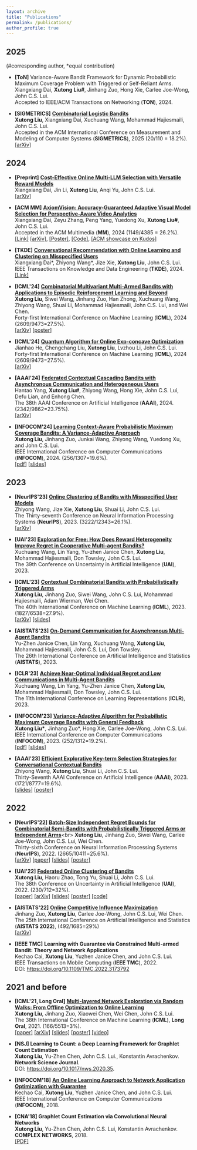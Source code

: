 ```yaml
---
layout: archive
title: "Publications"
permalink: /publications/
author_profile: true
---
```


2025
------
(#corresponding author, \*equal contribution)<be>
- **[ToN]** Variance-Aware Bandit Framework for Dynamic Probabilistic Maximum Coverage Problem with Triggered or Self-Reliant
Arms.<br>
Xiangxiang Dai, **Xutong Liu#**, Jinhang Zuo, Hong Xie, Carlee Joe-Wong, John C.S. Lui. <br>
Accepted to IEEE/ACM Transactions on Networking (**TON**), 2024.<br>

- **[SIGMETRICS]** [**Combinatorial Logistic Bandits**](https://arxiv.org/abs/2410.17075)<br>
**Xutong Liu**, Xiangxiang Dai, Xuchuang Wang, Mohammad Hajiesmaili, John C.S. Lui.<br>
Accepted in the ACM International Conference on Measurement and Modeling of Computer Systems (**SIGMETRICS**), 2025 (20/110 = 18.2%).<br>
[[arXiv]](https://arxiv.org/abs/2410.17075)

2024
------

- **[Preprint]** [**Cost-Effective Online Multi-LLM Selection with Versatile Reward Models**](https://xutongliu.me/publications/)<br>
Xiangxiang Dai, Jin Li, **Xutong Liu**, Anqi Yu, John C.S. Lui.<br>
[[arXiv]](https://arxiv.org/abs/2405.16587)

- **[ACM MM]** [**AxiomVision: Accuracy-Guaranteed Adaptive Visual Model Selection for Perspective-Aware Video Analytics**](https://xutongliu.me/publications/)<br>
Xiangxiang Dai, Zeyu Zhang, Peng Yang, Yuedong Xu, **Xutong Liu#**, John C.S. Lui.<br>
Accepted in the ACM Multimedia (**MM**), 2024 (1149/4385 = 26.2%).<br>
[[Link]](https://dl.acm.org/doi/10.1145/3664647.3681269) [[arXiv]](https://arxiv.org/abs/2407.20124), [[Poster]](https://xiangxdai.github.io/files/Poster4ACMMM24.pdf), [[Code]](https://github.com/zeyuzhangzyz/AxiomVision), [[ACM showcase on Kudos]](https://www.growkudos.com/publications/10.1145%25252F3664647.3681269/reader)<br>


- **[TKDE]** [**Conversational Recommendation with Online Learning and Clustering on Misspecified Users**](https://xutongliu.me/publications/)<br>
Xiangxiang Dai\*, Zhiyong Wang\*, Jize Xie, **Xutong Liu**, John C.S. Lui.<br>
IEEE Transactions on Knowledge and Data Engineering (**TKDE**), 2024.<br>
[[Link]](https://ieeexplore.ieee.org/document/10586787)


- **[ICML'24]** [**Combinatorial Multivariant Multi-Armed Bandits with Applications to Episodic Reinforcement Learning and Beyond**](https://arxiv.org/abs/2406.01386)<br>
**Xutong Liu**, Siwei Wang, Jinhang Zuo, Han Zhong, Xuchuang Wang, Zhiyong Wang, Shuai Li, Mohammad Hajiesmaili, John C.S. Lui, and Wei Chen.<br>
Forty-first International Conference on Machine Learning (**ICML**), 2024 (2609/9473=27.5%).<br>
[[arXiv]](https://arxiv.org/abs/2406.01386) [[poster]](https://mycuhk-my.sharepoint.com/:b:/g/personal/1155098137_link_cuhk_edu_hk/EdrOuEVOm8tJuhSSqBoPpYsBbrfI2MPgBhLq94sK5TNu2Q)

- **[ICML'24]** [**Quantum Algorithm for Online Exp-concave Optimization**](https://xutongliu.me/publications/)<br>
Jianhao He, Chengchang Liu, **Xutong Liu**, Lvzhou Li, John C.S. Lui.<br>
Forty-first International Conference on Machine Learning (**ICML**), 2024 (2609/9473=27.5%).<br>
[[arXiv]](https://arxiv.org/abs/2410.19688) 

- **[AAAI'24]** [**Federated Contextual Cascading Bandits with Asynchronous Communication and Heterogeneous Users**](https://arxiv.org/abs/2402.16312)<br>
Hantao Yang, **Xutong Liu#**, Zhiyong Wang, Hong Xie, John C.S. Lui, Defu Lian, and Enhong Chen.<br>
The 38th AAAI Conference on Artificial Intelligence (**AAAI**), 2024. (2342/9862=23.75%).<br>
[[arXiv]](https://arxiv.org/abs/2402.16312)

- **[INFOCOM'24]** [**Learning Context-Aware Probabilistic Maximum Coverage Bandits: A Variance-Adaptive Approach**](https://xutongliu.me/publications/)<br>
**Xutong Liu**, Jinhang Zuo, Junkai Wang, Zhiyong Wang, Yuedong Xu, and John C.S. Lui.<br>
IEEE International Conference on Computer Communications (**INFOCOM**), 2024. (256/1307=19.6%).<br>
[[pdf]](https://mycuhk-my.sharepoint.com/:b:/g/personal/1155098137_link_cuhk_edu_hk/EXm92UN7f2FLrC6rnZ741RkBcacM7iEWYdSb5fszbPRNFQ?e=6Omxxp)
[[slides]](https://mycuhk-my.sharepoint.com/:b:/g/personal/1155098137_link_cuhk_edu_hk/EdAD9FewQHtDtOC1s_DrirgBSmiWCokUue9BvKeY67symg?e=JBH8Ca)


2023
------
- **[NeurIPS'23]** [**Online Clustering of Bandits with Misspecified User Models**](https://openreview.net/forum?id=CQuRzAgjg9)<br>
Zhiyong Wang, Jize Xie, **Xutong Liu**, Shuai Li, John C.S. Lui.<br>
The Thirty-seventh Conference on Neural Information Processing Systems (**NeurIPS**), 2023. (3222/12343=26.1%).<br>
[[arXiv]](https://arxiv.org/abs/2310.02717)


- **[UAI'23]** [**Exploration for Free: How Does Reward Heterogeneity Improve Regret in Cooperative Multi-agent Bandits?**](https://proceedings.mlr.press/v216/wang23a/wang23a.pdf) <br>
Xuchuang Wang, Lin Yang, Yu-zhen Janice Chen, **Xutong Liu**, Mohammad Hajiesmaili, Don Towsley, John C.S. Lui. <br>
The 39th Conference on Uncertainty in Artificial Intelligence (**UAI**), 2023. <br>

- **[ICML'23]** [**Contextual Combinatorial Bandits with Probabilistically Triggered Arms**](https://arxiv.org/abs/2303.17110) <br>
**Xutong Liu**, Jinhang Zuo, Siwei Wang, John C.S. Lui, Mohammad Hajiesmaili, Adam Wierman, Wei Chen.<br>
The 40th International Conference on Machine Learning (**ICML**), 2023. (1827/6538=27.9%).<br>
[[arXiv]](https://arxiv.org/abs/2303.17110) [[slides]](https://drive.google.com/file/d/1SviLM--kpkgsSf7iteGC0LzJ-PriMnSj/view?usp=drive_link)


- **[AISTATS'23]** [**On-Demand Communication for Asynchronous Multi-Agent Bandits**](https://proceedings.mlr.press/v206/chen23c/chen23c.pdf) <br>
Yu-Zhen Janice Chen, Lin Yang, Xuchuang Wang, **Xutong Liu**, Mohammad Hajiesmaili, John C.S. Lui, Don Towsley.<br>
The 26th International Conference on Artificial Intelligence and Statistics (**AISTATS**), 2023.<br>


- **[ICLR'23]** [**Achieve Near-Optimal Individual Regret and Low Communications in Multi-Agent Bandits**](https://openreview.net/forum?id=QTXKTXJKIh) <br>
Xuchuang Wang, Lin Yang, Yu-Zhen Janice Chen, **Xutong Liu**, Mohammad Hajiesmaili, Don Towsley, John C.S. Lui.<br>
The 11th International Conference on Learning Representations (**ICLR**), 2023.<br>

- **[INFOCOM'23]** [**Variance-Adaptive Algorithm for Probabilistic Maximum Coverage Bandits with General Feedback**](https://research.ece.cmu.edu/lions/Papers/PMC_INFOCOM.pdf) <br>
**Xutong Liu\***, Jinhang Zuo\*, Hong Xie, Carlee Joe-Wong, John C.S. Lui.<br>
IEEE International Conference on Computer Communications (**INFOCOM**), 2023. (252/1312=19.2%).<br>
[[pdf]](https://mycuhk-my.sharepoint.com/:b:/g/personal/1155098137_link_cuhk_edu_hk/EYqYaVWuH7RBr5BtYTcgA9sBj2cuj9nWRJqDb4VEZBT9mw?e=nGUKaI)
[[slides]](https://mycuhk-my.sharepoint.com/:b:/g/personal/1155098137_link_cuhk_edu_hk/EYBJCDGWJDlKgAqnQYlm7MMB7tPZ4WTp6figrXV0EDLHpg?e=c5aGz2)


- **[AAAI'23]** [**Efficient Explorative Key-term Selection Strategies for Conversational Contextual Bandits**](https://arxiv.org/abs/2303.00315)<br>
Zhiyong Wang, **Xutong Liu**, Shuai Li, John C.S. Lui.<br>
Thirty-Seventh AAAI Conference on Artificial Intelligence (**AAAI**), 2023. (1721/8777=19.6%).<br>
[[slides]](https://mycuhk-my.sharepoint.com/:b:/g/personal/1155098137_link_cuhk_edu_hk/Eclt0Jj9CTZNgo7Z3NKtnN8Bquz6_rEy9D5mefsg26JdGQ?e=byKehg)
[[poster]](https://mycuhk-my.sharepoint.com/:b:/g/personal/1155098137_link_cuhk_edu_hk/ERXzE9KnBWxKk1S5hZYaT5IBrnt5_0RS31sQNgHMoQkeqA?e=f3Edfn)

2022
------
- **[NeurIPS'22]** [**Batch-Size Independent Regret Bounds for Combinatorial Semi-Bandits with Probabilistically Triggered Arms or Independent Arms**](https://openreview.net/forum?id=6hzH8pohyPY&referrer=%5Bthe%20profile%20of%20Xutong%20Liu%5D(%2Fprofile%3Fid%3D~Xutong_Liu1))<br>
**Xutong Liu**, Jinhang Zuo, Siwei Wang, Carlee Joe-Wong, John C.S. Lui, Wei Chen.<br>
Thirty-sixth Conference on Neural Information Processing Systems (**NeurIPS**), 2022. (2665/10411=25.6%).<br>
[[arXiv]](https://arxiv.org/abs/2208.14837) 
[[paper]](https://mycuhk-my.sharepoint.com/:b:/g/personal/1155098137_link_cuhk_edu_hk/EZRAy5Hb_7hPsyNqu3riOuYByO02k5YCv3Ygy8EMIFrOyA?e=cugQLE)
[[slides]](https://mycuhk-my.sharepoint.com/:b:/g/personal/1155098137_link_cuhk_edu_hk/Ean0PkfNnwNDg23cGZNLoRkBWF5kXd0zThviP_QsJQStIQ?e=bdMohQ)
[[poster]](https://mycuhk-my.sharepoint.com/:b:/g/personal/1155098137_link_cuhk_edu_hk/EQxJVhpK0b5HhL7myGALkFQBfatSRtDhZJ7qfoAVsnrs3w?e=SjAuDS)


- **[UAI'22]** [**Federated Online Clustering of Bandits**](https://openreview.net/forum?id=rKUgiU8iqeq)<br>
**Xutong Liu**, Haoru Zhao, Tong Yu, Shuai Li, John C.S. Lui.<br>
The 38th Conference on Uncertainty in Artificial Intelligence (**UAI**), 2022. (230/712=32%).<br>
[[paper]](https://mycuhk-my.sharepoint.com/:b:/g/personal/1155098137_link_cuhk_edu_hk/EauadOh7FsZAoE_tutVVmJEBio97Me5QChl-SmYUnGeLWw?e=7eKVyI)
[[arXiv]](https://arxiv.org/abs/2208.14865)
[[slides]](https://mycuhk-my.sharepoint.com/:b:/g/personal/1155098137_link_cuhk_edu_hk/ERAW3_6n1BBJnVglYqu92E0BhU0tZfCczwvrJjUZdLqn5Q?e=XIa6Lq) 
[[poster]](https://mycuhk-my.sharepoint.com/:b:/g/personal/1155098137_link_cuhk_edu_hk/EVCWIpmaXrdKg5q8U7XcD0UBcsH65ueCag_U-grR58PCgA?e=d0i4Yx) 
[[code]](https://github.com/ZhaoHaoRu/Federated-Clustering-of-Bandits)

- **[AISTATS'22]** [**Online Competitive Influence Maximization**](https://proceedings.mlr.press/v151/zuo22a.html)  <br>
Jinhang Zuo, **Xutong Liu**, Carlee Joe-Wong, John C.S. Lui, Wei Chen. <br>
The 25th International Conference on Artificial Intelligence and Statistics (**AISTATS 2022**), (492/1685=29%)<br>
[[arXiv]](https://arxiv.org/abs/2006.13411)

- **[IEEE TMC]** **Learning with Guarantee via Constrained Multi-armed Bandit: Theory and Network Applications** <br>
Kechao Cai, **Xutong Liu**, Yuzhen Janice Chen, and John C.S. Lui. <br>
IEEE Transactions on Mobile Computing (**IEEE TMC**), 2022.<br>
DOI: https://doi.org/10.1109/TMC.2022.3173792

2021 and before
------
- **[ICML'21, Long Oral]** [**Multi-layered Network Exploration via Random Walks: From Offline Optimization to Online Learning**](http://proceedings.mlr.press/v139/liu21ae.html)<br>
**Xutong Liu**, Jinhang Zuo, Xiaowei Chen, Wei Chen, John C.S. Lui. <br>
The 38th International Conference on Machine Learning (**ICML**), **Long Oral**, 2021. (166/5513=3%).<br>
[[paper]](https://mycuhk-my.sharepoint.com/:b:/g/personal/1155098137_link_cuhk_edu_hk/EdwTW-6sVO5HoWYDrbrS8m4BPahbSqgrr7DPLYlVCTpGdQ?e=x24PYU) 
[[arXiv]](https://arxiv.org/abs/2106.05065)
[[slides]](https://mycuhk-my.sharepoint.com/:b:/g/personal/1155098137_link_cuhk_edu_hk/ET5VkPfqnzNIv1gkK_N84BEBiwnM_yX_dE2tNzKCVkHMUg?e=2mNdjK) [[poster]](https://mycuhk-my.sharepoint.com/:b:/g/personal/1155098137_link_cuhk_edu_hk/Eai2eAbPtk9JpMWqK6CPDMgBIaUqn5933gxZ1wkSVtivIQ?e=tQQ3WI) 
[[video]](https://icml.cc/virtual/2021/session/12068#sl-video-8750)

- **[NSJ] Learning to Count: a Deep Learning Framework for Graphlet Count Estimation** <br> 
**Xutong Liu**, Yu-Zhen Chen, John C.S. Lui., Konstantin Avrachenkov.<br>
**Network Science Journal**.<br>
DOI: https://doi.org/10.1017/nws.2020.35.


- **[INFOCOM'18]** [**An Online Learning Approach to Network Application Optimization with Guarantee**](http://appsrv.cse.cuhk.edu.hk/~liuxt/lmg-infocom-18.pdf) <br> 
Kechao Cai, **Xutong Liu**, Yuzhen Janice Chen, and John C.S. Lui. <br>
IEEE International Conference on Computer Communications (**INFOCOM**), 2018. <be>


- **[CNA'18] Graphlet Count Estimation via Convolutional Neural Networks** <br>
**Xutong Liu**, Yu-Zhen Chen, John C.S. Lui, Konstantin Avrachenkov.<br>
**COMPLEX NETWORKS**, 2018. <br>
[[PDF]](https://hal.inria.fr/hal-01936850/file/camera-ready.pdf)




